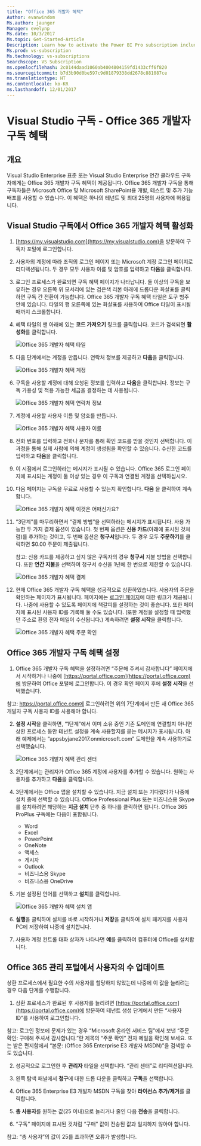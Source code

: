 ```yaml
---
title: "Office 365 개발자 혜택"
Author: evanwindom
Ms.author: jaunger
Manager: evelynp
Ms.date: 10/3/2017
Ms.topic: Get-Started-Article
Description: Learn how to activate the Power BI Pro subscription included in your Visual Studio subscription.
Ms.prod: vs-subscription
Ms.technology: vs-subscriptions
Searchscope: VS Subscription
ms.openlocfilehash: 2c0144daad1060ab4004804159fd1433cff6f820
ms.sourcegitcommit: b7d3b90d0be597c9d01879338dd2678c881087ce
ms.translationtype: HT
ms.contentlocale: ko-KR
ms.lasthandoff: 12/01/2017
---
```

# <a name="visual-studio-subscriptions---the-office-365-developer-subscription-benefit"></a>Visual Studio 구독 - Office 365 개발자 구독 혜택

## <a name="overview"></a>개요

Visual Studio Enterprise 표준 또는 Visual Studio Enterprise 연간 클라우드 구독자에게는 Office 365 개발자 구독 혜택이 제공됩니다.  Office 365 개발자 구독을 통해 구독자들은 Microsoft Office 및 Microsoft SharePoint용 개발, 테스트 및 추가 기능 배포를 사용할 수 있습니다.  이 혜택은 하나의 테넌트 및 최대 25명의 사용자에 허용됩니다.

## <a name="activating-the-office-365-developer-benefit-in-visual-studio-subscriptions"></a>Visual Studio 구독에서 Office 365 개발자 혜택 활성화

1. [https://my.visualstudio.com](https://my.visualstudio.com)을 방문하여 구독자 포털에 로그인합니다.
2. 사용자의 계정에 따라 조직의 로그인 페이지 또는 Microsoft 계정 로그인 페이지로 리디렉션됩니다.   두 경우 모두 사용자 이름 및 암호를 입력하고 **다음**을 클릭합니다.
3. 로그인 프로세스가 완료되면 구독 혜택 페이지가 나타납니다.  둘 이상의 구독을 보유하는 경우 오른쪽 위 모서리에 있는 검은색 리본 아래에 드롭다운 화살표를 클릭하면 구독 간 전환이 가능합니다.  Office 365 개발자 구독 혜택 타일은 도구 범주 안에 있습니다.  타일의 행 오른쪽에 있는 화살표를 사용하여 Office 타일이 표시될 때까지 스크롤합니다. 
4. 혜택 타일의 맨 아래에 있는 **코드 가져오기** 링크를 클릭합니다.   코드가 검색되면 **활성화**를 클릭합니다. 

    ![Office 365 개발자 혜택 타일](_img\vs-office-dev\vs-office-dev-tile.png)

5.  다음 단계에서는 계정을 만듭니다.  연락처 정보를 제공하고 **다음**을 클릭합니다. 

    ![Office 365 개발자 혜택 계정](_img\vs-office-dev\vs-office-dev-account-cropped.png)



6.  구독을 사용할 계정에 대해 요청된 정보를 입력하고 **다음**을 클릭합니다.  정보는 구독 가용성 및 적용 가능한 세금을 결정하는 데 사용됩니다.  

    ![Office 365 개발자 혜택 연락처 정보](_img\vs-office-dev\vs-office-dev-contact-cropped.png)



7.  계정에 사용할 사용자 이름 및 암호를 만듭니다.  

    ![Office 365 개발자 혜택 사용자 이름](_img\vs-office-dev\vs-office-dev-username-cropped.png)


8.  전화 번호를 입력하고 전화나 문자를 통해 확인 코드를 받을 것인지 선택합니다.  이 과정을 통해 실제 사람에 의해 계정이 생성됨을 확인할 수 있습니다. 수신한 코드를 입력하고 **다음**을 클릭합니다.

9.  이 시점에서 로그인하라는 메시지가 표시될 수 있습니다.  Office 365 로그인 페이지에 표시되는 계정이 둘 이상 있는 경우 이 구독과 연결된 계정을 선택하십시오.

10. 다음 페이지는 구독을 무료로 사용할 수 있는지 확인합니다.  **다음** 을 클릭하여 계속합니다.  

    ![Office 365 개발자 혜택 이것은 어떠신가요?](_img\vs-office-dev\vs-office-dev-price.png)

11. “3단계”를 마무리하면서 “결제 방법”을 선택하라는 메시지가 표시됩니다.  사용 가능한 두 가지 결제 옵션이 있습니다.  첫 번째 옵션은 **신용 카드**(아래에 표시된 것처럼)를 추가하는 것이고, 두 번째 옵션은 **청구서**입니다.  두 경우 모두 **주문하기**를 클릭하면 $0.00 주문이 제출됩니다.

    참고: 신용 카드를 제공하고 싶지 않은 구독자의 경우 **청구서** 지불 방법을 선택합니다.  또한 **연간 지불**을 선택하여 청구서 수신을 1년에 한 번으로 제한할 수 있습니다.
 

    ![Office 365 개발자 혜택 결제](_img\vs-office-dev\vs-office-dev-credit-blur-cropped.png)


12. 현재 Office 365 개발자 구독 혜택을 성공적으로 상환하였습니다.  사용자의 주문을 확인하는 페이지가 표시됩니다.  페이지에는 [로그인 페이지](https://portal.office.com "Office 365 로그인 페이지")에 대한 링크가 제공됩니다.  나중에 사용할 수 있도록 페이지에 책갈피를 설정하는 것이 좋습니다.  또한 페이지에 표시된 사용자 ID를 기록해 둘 수도 있습니다.  (또한 계정을 설정할 때 입력했던 주소로 환영 전자 메일이 수신됩니다.)  계속하려면 **설정 시작**을 클릭합니다.  

    ![Office 365 개발자 혜택 주문 확인](_img\vs-office-dev\vs-office-dev-confirm.png)


## <a name="setting-up-the-office-365-developer-subscription-benefit"></a>Office 365 개발자 구독 혜택 설정

1. Office 365 개발자 구독 혜택을 설정하려면 “주문해 주셔서 감사합니다” 페이지에서 시작하거나 나중에 [https://portal.office.com](https://portal.office.com)에 방문하여 Office 포털에 로그인합니다.  이 경우 확인 페이지 후에 **설정 시작**을 선택했습니다.

참고: https://portal.office.com에 로그인하려면 위의 7단계에서 만든 새 Office 365 개발자 구독 사용자 ID를 사용해야 합니다.

2. **설정 시작**을 클릭하면, “1단계”에서 이미 소유 중인 기존 도메인에 연결할지 아니면 상환 프로세스 동안 테넌트 설정을 계속 사용할지를 묻는 메시지가 표시됩니다.  아래 예제에서는 “appsbyjane2017.onmicrosoft.com” 도메인을 계속 사용하기로 선택했습니다.

    ![Office 365 개발자 혜택 관리 센터](_img\vs-office-dev\vs-office-dev-admin-cropped.png)


3.  2단계에서는 관리자가 Office 365 계정에 사용자를 추가할 수 있습니다.  원하는 사용자를 추가하고 **다음**을 클릭합니다.  

4.  3단계에서는 Office 앱을 설치할 수 있습니다.  지금 설치 또는 기다렸다가 나중에 설치 중에 선택할 수 있습니다.  Office Professional Plus 또는 비즈니스용 Skype를 설치하려면 해당하는 **지금 설치** 단추 중 하나를 클릭하면 됩니다.  Office 365 ProPlus 구독에는 다음이 포함됩니다.
    - Word
    - Excel
    - PowerPoint
    - OneNote
    - 액세스
    - 게시자
    - Outlook
    - 비즈니스용 Skype
    - 비즈니스용 OneDrive

5.  기본 설정된 언어를 선택하고 **설치**를 클릭합니다. 

    ![Office 365 개발자 혜택 설치 앱](_img\vs-office-dev\vs-office-dev-install-cropped.png)


6. **실행**을 클릭하여 설치를 바로 시작하거나 **저장**을 클릭하여 설치 패키지를 사용자 PC에 저장하여 나중에 설치합니다.

7.  사용자 계정 컨트롤 대화 상자가 나타나면 **예**를 클릭하여 컴퓨터에 Office를 설치합니다.  


## <a name="updating-the-number-of-users-from-the-office-365-admin-portal"></a>Office 365 관리 포털에서 사용자의 수 업데이트

상환 프로세스에서 필요한 수의 사용자를 할당하지 않았는데 나중에 이 값을 늘리려는 경우 다음 단계를 수행합니다. 

1. 상환 프로세스가 완료된 후 사용자를 늘리려면 [https://portal.office.com](https://portal.office.com)에 방문하여 테넌트 생성 단계에서 만든 “사용자 ID”를 사용하여 로그인합니다.

참고: 로그인 정보에 문제가 있는 경우 “Microsoft 온라인 서비스 팀”에서 보낸 “주문 확인: 구매해 주셔서 감사합니다.”란 제목의 “주문 확인” 전자 메일을 확인해 보세요.  또는 받은 편지함에서 “본문: (Office 365 Enterprise E3 개발자 MSDN)”을 검색할 수도 있습니다.

2. 성공적으로 로그인한 후 **관리자** 타일을 선택합니다. “관리 센터”로 리디렉션됩니다.

3. 왼쪽 탐색 패널에서 **청구**에 대한 드롭 다운을 클릭하고 **구독**을 선택합니다.

4. Office 365 Enterprise E3 개발자 MSDN 구독을 찾아 **라이선스 추가/제거**를 클릭합니다.

5. **총 사용자**를 원하는 값(25 이내)으로 늘리거나 줄인 다음 **전송**을 클릭합니다.

6. “구독” 페이지에 표시된 것처럼 “구매” 값이 전송된 값과 일치하지 않아야 합니다.

참고: “총 사용자”의 값이 25를 초과하면 오류가 발생합니다.


